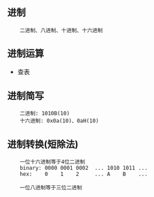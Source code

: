 ## 进制
```
    二进制、八进制、十进制、十六进制
```

## 进制运算
* 查表

## 进制简写
```
    二进制: 1010B(10)
    十六进制: 0x0a(10)、0aH(10)
```
## 进制转换(短除法)
```
    一位十六进制等于4位二进制
    binary: 0000 0001 0002  ... 1010 1011 ...
    hex:    0    1    2     ... A    B    ...

    一位八进制等于三位二进制

```

